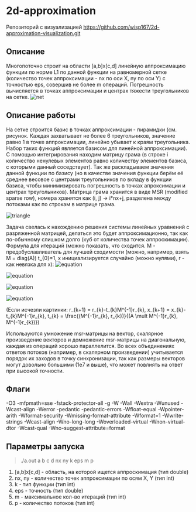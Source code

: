 # 2d-approximation
Репозиторий с визуализацией
https://github.com/wisp167/2d-approximation-visualization.git
## Описание
Многопоточно строит на области [a,b]x[c,d] линейную аппроксимацию функции по норме L1 по данной функции на равномерной сетке (количество точек аппроксимации - nx по оси X, ny по оси Y) с точностью eps, совершив не более m операций. Погрешность вычисляется в точках аппроксимации и центрах тяжести треугольников на сетке.
![net](https://github.com/user-attachments/assets/e00e5e6b-5b66-4ac9-adbb-b34f5bfba8c1)

## Описание работы
На сетке строится базис в точках аппроксимации - пирамидки (см. рисунок. Каждая захватывает не более 6 треугольников, значение равно 1 в точке аппроксимации, линейно убывает к краям треугольника. Набор таких функций является базисом для линейной аппроксимации). С помощью интегрирования находим матрицу грама (в строке i количество ненулевых элементов равно количеству элементов базиса, с которыми данный соседствует). Так же раскладываем значения данной функции по базису (но в качестве значения функции берём её среднее весовое с центрами треугольников по вкладу в функции базиса, чтобы минимизировать погрешность в точках апроксимации и центрах треугольников). Матрица грама хранится в виде MSR (modified sparse row), номера хранятся как (i, j) -> i*nx+j, разделена между потоками как по строкам в матрице грама.

![triangle](https://github.com/user-attachments/assets/12c098c5-983c-467b-b0e5-24e9e5056c45)

Задача свелась к нахождению решения системы линейных уравнений с разряженной матрицей, делаться это будет аппроксимационно, так как по-обычному слишком долго (куб от количества точек аппроскимации). Формула для итераций (можно показать, что сходится. M - предобуславливатель для лучшей сходимости (можно, например, взять M = diag(A)) t_{0}=1, x инициализируется случайно (можно нулями), r - как невязка для x):
![equation](https://latex.codecogs.com/png.image?%5Cdpi%7B110%7D%5Cbg%7Bwhite%7D%20M%5Cfrac%7Bx_%7Bn&plus;1%7D-x_%7Bn%7D%7D%7Bt_%7Bk%7D%7D&plus;Ax_%7Bn%7D=b)

![equation](https://latex.codecogs.com/png.image?%5Cdpi%7B110%7D%5Cbg%7Bwhite%7D%20r_%7Bk&plus;1%7D=r_%7Bk%7D-t_%7Bk%7DM%5E%7B-1%7Dr_%7Bk%7D)

![equation](https://latex.codecogs.com/png.image?%5Cdpi%7B110%7D%5Cbg%7Bwhite%7Dx_%7Bk&plus;1%7D=x_%7Bk%7D-t_%7Bk%7DM%5E%7B-1%7Dr_%7Bk%7D)

![equation](https://latex.codecogs.com/png.image?%5Cdpi%7B110%7D%5Cbg%7Bwhite%7Dt_%7Bk%7D=%5Cfrac%7B(M%5E%7B-1%7Dr_%7Bk%7D,r_%7Bk%7D)%7D%7B(A%20M%5E%7B-1%7Dr_%7Bk%7D,M%5E%7B-1%7Dr_%7Bk%7D)%7D)

(Если исчезли картинки: r_{k+1} = r_{k}-t_{k}M^{-1}r_{k},
x_{k+1} = x_{k}-t_{k}M^{-1}r_{k},
t_{k} = \frac{(M^{-1}r_{k}, r_{k})}{(A \mult M^{-1}r_{k}, M^{-1}r_{k})})

Используются умножение msr-матрицы на вектор, скалярное произведение векторов и домножение msr-матрицы на диагональную, каждая из операций хорошо параллелится. Во всех объединениях ответов потоков (например, в скалярном произведении) учитывается порядок их заходов в точку синхронизации, так как размеры векторов могут довольно большими (1e7 и выше), что может повлиять на ответ при высокой точности.

## Флаги
-O3 -mfpmath=sse -fstack-protector-all -g -W -Wall -Wextra -Wunused -Wcast-align -Werror -pedantic -pedantic-errors -Wfloat-equal -Wpointer-arith -Wformat-security -Wmissing-format-attribute -Wformat=1 -Wwrite-strings -Wcast-align -Wno-long-long -Woverloaded-virtual -Wnon-virtual-dtor -Wcast-qual -Wno-suggest-attribute=format
## Параметры запуска
> ./a.out a b c d nx ny k eps m p

1) [a,b]x[c,d] - область, на которой ищется аппроскимация (тип double)
2) nx, ny - количество точек аппроксимации по осям X, Y (тип int)
3) k - тип функции (тип int)
4) eps - точность (тип double)
5) m - максимальное кол-во итераций (тип int)
6) p - количество потоков (тип int)
